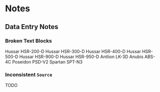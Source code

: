# Notes

## Data Entry Notes

### Broken Text Blocks

Hussar HSR-200-D
Hussar HSR-300-D
Hussar HSR-400-D
Hussar HSR-500-D
Hussar HSR-900-D
Hussar HSR-950-D
Antlion LK-3D
Anubis ABS-4C
Poseidon PSD-V2
Spartan SPT-N3

### Inconsistent `Source`

TODO
